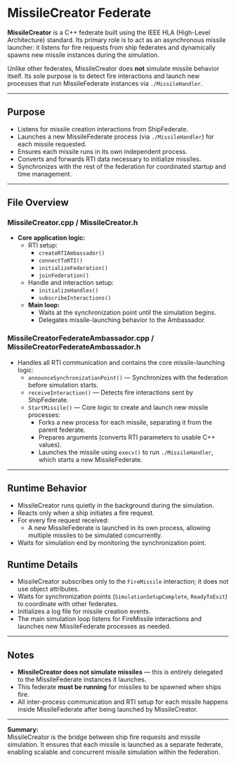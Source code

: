 # MissileCreator Federate

**MissileCreator** is a C++ federate built using the IEEE HLA (High-Level Architecture) standard. Its primary role is to act as an asynchronous missile launcher: it listens for fire requests from ship federates and dynamically spawns new missile instances during the simulation.

Unlike other federates, MissileCreator does **not** simulate missile behavior itself. Its sole purpose is to detect fire interactions and launch new processes that run MissileFederate instances via `./MissileHandler`.

---

## Purpose

- Listens for missile creation interactions from ShipFederate.
- Launches a new MissileFederate process (via `./MissileHandler`) for each missile requested.
- Ensures each missile runs in its own independent process.
- Converts and forwards RTI data necessary to initialize missiles.
- Synchronizes with the rest of the federation for coordinated startup and time management.

---

## File Overview

### MissileCreator.cpp / MissileCreator.h

- **Core application logic:**
  - RTI setup:
    - `createRTIAmbassador()`
    - `connectToRTI()`
    - `initializeFederation()`
    - `joinFederation()`
  - Handle and interaction setup:
    - `initializeHandles()`
    - `subscribeInteractions()`
  - **Main loop:**
    - Waits at the synchronization point until the simulation begins.
    - Delegates missile-launching behavior to the Ambassador.

### MissileCreatorFederateAmbassador.cpp / MissileCreatorFederateAmbassador.h

- Handles all RTI communication and contains the core missile-launching logic:
  - `announceSynchronizationPoint()` — Synchronizes with the federation before simulation starts.
  - `receiveInteraction()` — Detects fire interactions sent by ShipFederate.
  - `StartMissile()` — Core logic to create and launch new missile processes:
    - Forks a new process for each missile, separating it from the parent federate.
    - Prepares arguments (converts RTI parameters to usable C++ values).
    - Launches the missile using `execv()` to run `./MissileHandler`, which starts a new MissileFederate.

---

## Runtime Behavior

- MissileCreator runs quietly in the background during the simulation.
- Reacts only when a ship initiates a fire request.
- For every fire request received:
  - A new MissileFederate is launched in its own process, allowing multiple missiles to be simulated concurrently.
- Waits for simulation end by monitoring the synchronization point.

## Runtime Details

- MissileCreator subscribes only to the `FireMissile` interaction; it does not use object attributes.
- Waits for synchronization points (`SimulationSetupComplete`, `ReadyToExit`) to coordinate with other federates.
- Initializes a log file for missile creation events.
- The main simulation loop listens for FireMissile interactions and launches new MissileFederate processes as needed.

---

## Notes

- **MissileCreator does not simulate missiles** — this is entirely delegated to the MissileFederate instances it launches.
- This federate **must be running** for missiles to be spawned when ships fire.
- All inter-process communication and RTI setup for each missile happens inside MissileFederate after being launched by MissileCreator.

---

**Summary:**  
MissileCreator is the bridge between ship fire requests and missile simulation. It ensures that each missile is launched as a separate federate, enabling scalable and concurrent missile simulation within the federation.